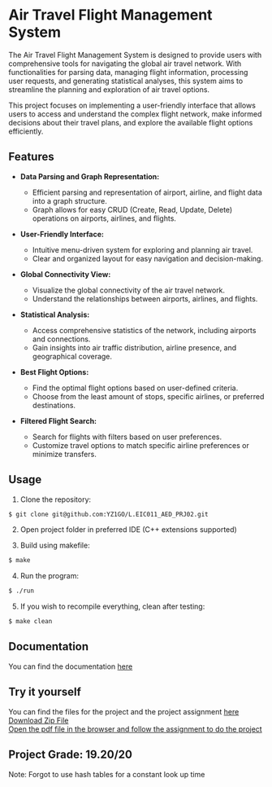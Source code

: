# Air Travel Flight Management System

The Air Travel Flight Management System is designed to provide users with comprehensive tools for navigating the global air travel network. With functionalities for parsing data, managing flight information, processing user requests, and generating statistical analyses, this system aims to streamline the planning and exploration of air travel options.

This project focuses on implementing a user-friendly interface that allows users to access and understand the complex flight network, make informed decisions about their travel plans, and explore the available flight options efficiently.

## Features

- **Data Parsing and Graph Representation:**
    - Efficient parsing and representation of airport, airline, and flight data into a graph structure.
    - Graph allows for easy CRUD (Create, Read, Update, Delete) operations on airports, airlines, and flights.

- **User-Friendly Interface:**
    - Intuitive menu-driven system for exploring and planning air travel.
    - Clear and organized layout for easy navigation and decision-making.

- **Global Connectivity View:**
    - Visualize the global connectivity of the air travel network.
    - Understand the relationships between airports, airlines, and flights.

- **Statistical Analysis:**
    - Access comprehensive statistics of the network, including airports and connections.
    - Gain insights into air traffic distribution, airline presence, and geographical coverage.

- **Best Flight Options:**
    - Find the optimal flight options based on user-defined criteria.
    - Choose from the least amount of stops, specific airlines, or preferred destinations.

- **Filtered Flight Search:**
    - Search for flights with filters based on user preferences.
    - Customize travel options to match specific airline preferences or minimize transfers.

## Usage

1. Clone the repository:
```bash
$ git clone git@github.com:YZ1GO/L.EIC011_AED_PRJ02.git
```

2. Open project folder in preferred IDE (C++ extensions supported)

3. Build using makefile:
```bash
$ make
```

4. Run the program:
```bash
$ ./run
```

5. If you wish to recompile everything, clean after testing:
```bash
$ make clean
```

## Documentation

You can find the documentation [here](docs/documentation/html/index.html)

## Try it yourself

You can find the files for the project and the project assignment [here](files) <br>
[Download Zip File](files/airports.zip?raw=true) <br>
[Open the pdf file in the browser and follow the assignment to do the project](files/Project2Description.pdf)

## Project Grade: 19.20/20
Note: Forgot to use hash tables for a constant look up time